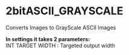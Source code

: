 # 2bitASCII_GRAYSCALE

Converts Images to GrayScale ASCII Images


**In settings it takes 2 parameters:**  
INT TARGET WIDTH : Targeted output width  
